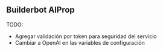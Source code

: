 ## Builderbot AIProp
TODO: 

* Agregar validación por token para seguridad del servicio
* Cambiar a OpenAI en las variables de configuración
